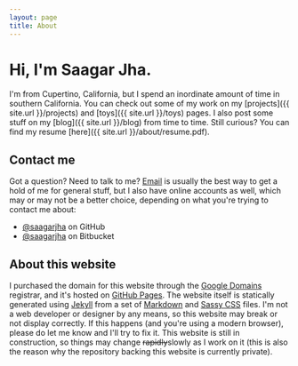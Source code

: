 ```yaml
---
layout: page
title: About
---
```


# Hi, I'm Saagar Jha.
I'm from Cupertino, California, but I spend an inordinate amount of time in southern California. You can check out some of my work on my [projects]({{ site.url }}/projects) and [toys]({{ site.url }}/toys) pages. I also post some stuff on my [blog]({{ site.url }}/blog) from time to time. Still curious? You can find my resume [here]({{ site.url }}/about/resume.pdf).

## Contact me
Got a question? Need to talk to me? [Email](mailto:saagar@saagarjha.com) is usually the best way to get a hold of me for general stuff, but I also have online accounts as well, which may or may not be a better choice, depending on what you're trying to contact me about:

- [@saagarjha](https://github.com/saagarjha) on GitHub
- [@saagarjha](https://bitbucket.org/saagarjha/) on Bitbucket

## About this website
I purchased the domain for this website through the [Google Domains](https://domains.google/) registrar, and it's hosted on [GitHub Pages](https://pages.github.com). The website itself is statically generated using [Jekyll](https://jekyllrb.com) from a set of [Markdown](https://daringfireball.net/projects/markdown/) and [Sassy CSS](http://sass-lang.com) files. I'm not a web developer or designer by any means, so this website may break or not display correctly. If this happens (and you're using a modern browser), please do let me know and I'll try to fix it. This website is still in construction, so things may change ~~rapidly~~slowly as I work on it (this is also the reason why the repository backing this website is currently private).
